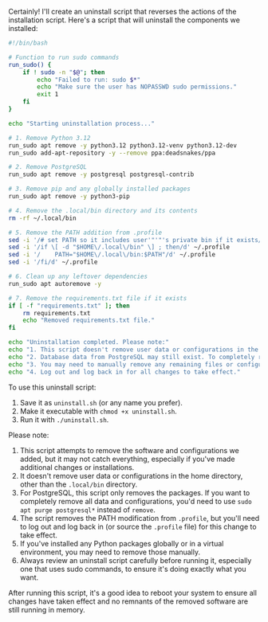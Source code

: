 Certainly! I'll create an uninstall script that reverses the actions of the installation script. Here's a script that will uninstall the components we installed:

```bash
#!/bin/bash

# Function to run sudo commands
run_sudo() {
    if ! sudo -n "$@"; then
        echo "Failed to run: sudo $*"
        echo "Make sure the user has NOPASSWD sudo permissions."
        exit 1
    fi
}

echo "Starting uninstallation process..."

# 1. Remove Python 3.12
run_sudo apt remove -y python3.12 python3.12-venv python3.12-dev
run_sudo add-apt-repository -y --remove ppa:deadsnakes/ppa

# 2. Remove PostgreSQL
run_sudo apt remove -y postgresql postgresql-contrib

# 3. Remove pip and any globally installed packages
run_sudo apt remove -y python3-pip

# 4. Remove the .local/bin directory and its contents
rm -rf ~/.local/bin

# 5. Remove the PATH addition from .profile
sed -i '/# set PATH so it includes user'"'"'s private bin if it exists/d' ~/.profile
sed -i '/if \[ -d "$HOME\/.local\/bin" \] ; then/d' ~/.profile
sed -i '/    PATH="$HOME\/.local\/bin:$PATH"/d' ~/.profile
sed -i '/fi/d' ~/.profile

# 6. Clean up any leftover dependencies
run_sudo apt autoremove -y

# 7. Remove the requirements.txt file if it exists
if [ -f "requirements.txt" ]; then
    rm requirements.txt
    echo "Removed requirements.txt file."
fi

echo "Uninstallation completed. Please note:"
echo "1. This script doesn't remove user data or configurations in the home directory."
echo "2. Database data from PostgreSQL may still exist. To completely remove it, use: sudo apt purge postgresql*"
echo "3. You may need to manually remove any remaining files or configurations."
echo "4. Log out and log back in for all changes to take effect."
```

To use this uninstall script:

1. Save it as `uninstall.sh` (or any name you prefer).
2. Make it executable with `chmod +x uninstall.sh`.
3. Run it with `./uninstall.sh`.

Please note:

1. This script attempts to remove the software and configurations we added, but it may not catch everything, especially if you've made additional changes or installations.
2. It doesn't remove user data or configurations in the home directory, other than the `.local/bin` directory.
3. For PostgreSQL, this script only removes the packages. If you want to completely remove all data and configurations, you'd need to use `sudo apt purge postgresql*` instead of `remove`.
4. The script removes the PATH modification from `.profile`, but you'll need to log out and log back in (or source the `.profile` file) for this change to take effect.
5. If you've installed any Python packages globally or in a virtual environment, you may need to remove those manually.
6. Always review an uninstall script carefully before running it, especially one that uses sudo commands, to ensure it's doing exactly what you want.

After running this script, it's a good idea to reboot your system to ensure all changes have taken effect and no remnants of the removed software are still running in memory.
